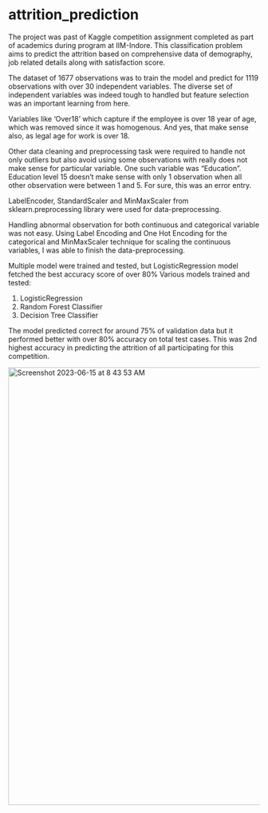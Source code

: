 # attrition_prediction

The project was past of Kaggle competition assignment completed as part of academics during program at IIM-Indore. This classification problem aims to predict the attrition based on comprehensive data of demography, job related details along with satisfaction score. 

The dataset of 1677 observations was to train the model and predict for 1119 observations with over 30 independent variables. The diverse set of independent variables was indeed tough to handled but feature selection was an important learning from here. 

Variables like ‘Over18’ which capture if the employee is over 18 year of age, which was removed since it was homogenous. And yes, that make sense also, as legal age for work is over 18. 

Other data cleaning and preprocessing task were required to handle not only outliers but also avoid using some observations with really does not make sense for particular variable. One such variable was “Education”. Education level 15 doesn’t make sense with only 1 observation when all other observation were between 1 and 5. For sure, this was an error entry. 

LabelEncoder, StandardScaler and MinMaxScaler from sklearn.preprocessing library were used for data-preprocessing.

Handling abnormal observation for both continuous and categorical variable was not easy. Using Label Encoding and One Hot Encoding for the categorical and MinMaxScaler technique for scaling the continuous variables, I was able to finish the data-preprocessing. 

Multiple model were trained and tested, but LogisticRegression model fetched the best accuracy score of over 80%
Various models trained and tested: 
  1. LogisticRegression
  2. Random Forest Classifier
  3. Decision Tree Classifier


The model predicted correct for around 75% of validation data but it performed better with over 80% accuracy on total test cases. This was 2nd highest accuracy in predicting the attrition of all participating for this competition. 

<img width="876" alt="Screenshot 2023-06-15 at 8 43 53 AM" src="https://github.com/AnkitBaliyan1/attrition_prediction/assets/86275544/ba7223bd-9c21-48fe-aa70-38fef475ade2">
